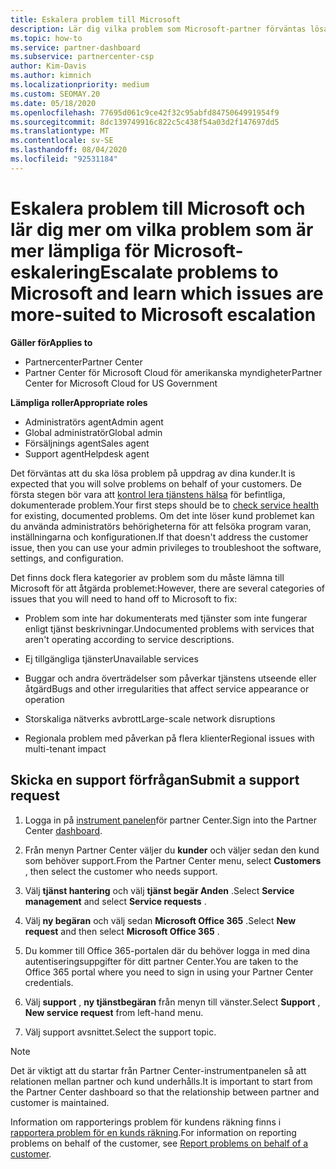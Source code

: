 ```yaml
---
title: Eskalera problem till Microsoft
description: Lär dig vilka problem som Microsoft-partner förväntas lösa för sina kunder och vilka problem de kan behöva eskalera till Microsoft.
ms.topic: how-to
ms.service: partner-dashboard
ms.subservice: partnercenter-csp
author: Kim-Davis
ms.author: kimnich
ms.localizationpriority: medium
ms.custom: SEOMAY.20
ms.date: 05/18/2020
ms.openlocfilehash: 77695d061c9ce42f32c95abfd8475064991954f9
ms.sourcegitcommit: 8dc139749916c822c5c438f54a03d2f147697dd5
ms.translationtype: MT
ms.contentlocale: sv-SE
ms.lasthandoff: 08/04/2020
ms.locfileid: "92531184"
---
```

# <a name="escalate-problems-to-microsoft-and-learn-which-issues-are-more-suited-to-microsoft-escalation"></a><span data-ttu-id="54069-103">Eskalera problem till Microsoft och lär dig mer om vilka problem som är mer lämpliga för Microsoft-eskalering</span><span class="sxs-lookup"><span data-stu-id="54069-103">Escalate problems to Microsoft and learn which issues are more-suited to Microsoft escalation</span></span>  

<span data-ttu-id="54069-104">**Gäller för**</span><span class="sxs-lookup"><span data-stu-id="54069-104">**Applies to**</span></span>

- <span data-ttu-id="54069-105">Partnercenter</span><span class="sxs-lookup"><span data-stu-id="54069-105">Partner Center</span></span>
- <span data-ttu-id="54069-106">Partner Center för Microsoft Cloud för amerikanska myndigheter</span><span class="sxs-lookup"><span data-stu-id="54069-106">Partner Center for Microsoft Cloud for US Government</span></span>

<span data-ttu-id="54069-107">**Lämpliga roller**</span><span class="sxs-lookup"><span data-stu-id="54069-107">**Appropriate roles**</span></span>

- <span data-ttu-id="54069-108">Administratörs agent</span><span class="sxs-lookup"><span data-stu-id="54069-108">Admin agent</span></span>
- <span data-ttu-id="54069-109">Global administratör</span><span class="sxs-lookup"><span data-stu-id="54069-109">Global admin</span></span>
- <span data-ttu-id="54069-110">Försäljnings agent</span><span class="sxs-lookup"><span data-stu-id="54069-110">Sales agent</span></span>
- <span data-ttu-id="54069-111">Support agent</span><span class="sxs-lookup"><span data-stu-id="54069-111">Helpdesk agent</span></span>

<span data-ttu-id="54069-112">Det förväntas att du ska lösa problem på uppdrag av dina kunder.</span><span class="sxs-lookup"><span data-stu-id="54069-112">It is expected that you will solve problems on behalf of your customers.</span></span> <span data-ttu-id="54069-113">De första stegen bör vara att [kontrol lera tjänstens hälsa](check-service-health.md) för befintliga, dokumenterade problem.</span><span class="sxs-lookup"><span data-stu-id="54069-113">Your first steps should be to [check service health](check-service-health.md) for existing, documented problems.</span></span> <span data-ttu-id="54069-114">Om det inte löser kund problemet kan du använda administratörs behörigheterna för att felsöka program varan, inställningarna och konfigurationen.</span><span class="sxs-lookup"><span data-stu-id="54069-114">If that doesn't address the customer issue, then you can use your admin privileges to troubleshoot the software, settings, and configuration.</span></span>

<span data-ttu-id="54069-115">Det finns dock flera kategorier av problem som du måste lämna till Microsoft för att åtgärda problemet:</span><span class="sxs-lookup"><span data-stu-id="54069-115">However, there are several categories of issues that you will need to hand off to Microsoft to fix:</span></span>

- <span data-ttu-id="54069-116">Problem som inte har dokumenterats med tjänster som inte fungerar enligt tjänst beskrivningar.</span><span class="sxs-lookup"><span data-stu-id="54069-116">Undocumented problems with services that aren't operating according to service descriptions.</span></span>

- <span data-ttu-id="54069-117">Ej tillgängliga tjänster</span><span class="sxs-lookup"><span data-stu-id="54069-117">Unavailable services</span></span>

- <span data-ttu-id="54069-118">Buggar och andra överträdelser som påverkar tjänstens utseende eller åtgärd</span><span class="sxs-lookup"><span data-stu-id="54069-118">Bugs and other irregularities that affect service appearance or operation</span></span>

- <span data-ttu-id="54069-119">Storskaliga nätverks avbrott</span><span class="sxs-lookup"><span data-stu-id="54069-119">Large-scale network disruptions</span></span>

- <span data-ttu-id="54069-120">Regionala problem med påverkan på flera klienter</span><span class="sxs-lookup"><span data-stu-id="54069-120">Regional issues with multi-tenant impact</span></span>

## <a name="submit-a-support-request"></a><span data-ttu-id="54069-121">Skicka en support förfrågan</span><span class="sxs-lookup"><span data-stu-id="54069-121">Submit a support request</span></span>

1. <span data-ttu-id="54069-122">Logga in på [instrument panelen](https://partner.microsoft.com/dashboard)för partner Center.</span><span class="sxs-lookup"><span data-stu-id="54069-122">Sign into the Partner Center [dashboard](https://partner.microsoft.com/dashboard).</span></span>

2. <span data-ttu-id="54069-123">Från menyn Partner Center väljer du **kunder** och väljer sedan den kund som behöver support.</span><span class="sxs-lookup"><span data-stu-id="54069-123">From the Partner Center menu, select **Customers** , then select the customer who needs support.</span></span>

3. <span data-ttu-id="54069-124">Välj **tjänst hantering** och välj **tjänst begär Anden** .</span><span class="sxs-lookup"><span data-stu-id="54069-124">Select **Service management** and select **Service requests** .</span></span>

4. <span data-ttu-id="54069-125">Välj **ny begäran** och välj sedan **Microsoft Office 365** .</span><span class="sxs-lookup"><span data-stu-id="54069-125">Select **New request** and then select **Microsoft Office 365** .</span></span>

5. <span data-ttu-id="54069-126">Du kommer till Office 365-portalen där du behöver logga in med dina autentiseringsuppgifter för ditt partner Center.</span><span class="sxs-lookup"><span data-stu-id="54069-126">You are taken to the Office 365 portal where you need to sign in using your Partner Center credentials.</span></span>

6. <span data-ttu-id="54069-127">Välj **support** , **ny tjänstbegäran** från menyn till vänster.</span><span class="sxs-lookup"><span data-stu-id="54069-127">Select **Support** , **New service request** from left-hand menu.</span></span>

7. <span data-ttu-id="54069-128">Välj support avsnittet.</span><span class="sxs-lookup"><span data-stu-id="54069-128">Select the support topic.</span></span>

>[!NOTE]
><span data-ttu-id="54069-129">Det är viktigt att du startar från Partner Center-instrumentpanelen så att relationen mellan partner och kund underhålls.</span><span class="sxs-lookup"><span data-stu-id="54069-129">It is important to start from the Partner Center dashboard so that the relationship between partner and customer is maintained.</span></span> 

<span data-ttu-id="54069-130">Information om rapporterings problem för kundens räkning finns i [rapportera problem för en kunds räkning](report-problems-on-behalf-of-a-customer.md).</span><span class="sxs-lookup"><span data-stu-id="54069-130">For information on reporting problems on behalf of the customer, see [Report problems on behalf of a customer](report-problems-on-behalf-of-a-customer.md).</span></span>


